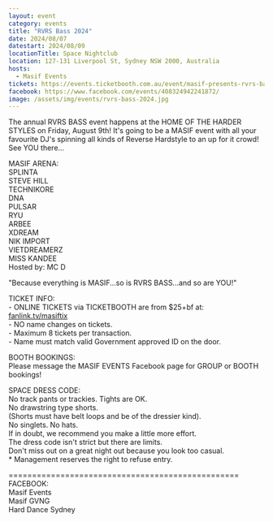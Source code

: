 ```yaml
---
layout: event
category: events
title: "RVRS Bass 2024"
date: 2024/08/07
datestart: 2024/08/09
locationTitle: Space Nightclub
location: 127-131 Liverpool St, Sydney NSW 2000, Australia
hosts:
  - Masif Events
tickets: https://events.ticketbooth.com.au/event/masif-presents-rvrs-bass-
facebook: https://www.facebook.com/events/408324942241872/
image: /assets/img/events/rvrs-bass-2024.jpg
---
```


The annual RVRS BASS event happens at the HOME OF THE HARDER STYLES on Friday, August 9th! It's going to be a MASIF event with all your favourite DJ's spinning all kinds of Reverse Hardstyle to an up for it crowd! See YOU there...

MASIF ARENA:  
SPLINTA  
STEVE HILL  
TECHNIKORE  
DNA  
PULSAR  
RYU  
ARBEE  
XDREAM  
NIK IMPORT  
VIETDREAMERZ  
MISS KANDEE  
Hosted by: MC D

  

"Because everything is MASIF...so is RVRS BASS...and so are YOU!"

TICKET INFO:  
\- ONLINE TICKETS via TICKETBOOTH are from $25+bf at: [fanlink.tv/masiftix](https://l.facebook.com/l.php?u=http%3A%2F%2Ffanlink.tv%2Fmasiftix&h=AT1hazCjbszYCzldEFAKJsm6GgJYTanDksf4XoxBZY2MRkv73DwQXcLtYAZLkbaVJXVhyjXEta6Bj9faa-yUQAwCBXcv35XmL1Sk3Wlni5HqFjrSDLCePvZZ9XuFGpv85UeEXp2IlqbZdZs&__tn__=q&c[0]=AT0veGVMHUzlVg0qdZblGma5warpjTVRYYa98cStMuE4J2OTlekPHdrfdEg0nrOln8net_iEJKuo1zs960aGm-DfvdDN5jS58aVjKA6I8xpVu1bXgo8eA9abPzjgrapJBDQ5GjWb8cyltX7BZQ9NT26L5Cp37Q59xUTt3Qn8SXulU5bnv0g8)  
\- NO name changes on tickets.  
\- Maximum 8 tickets per transaction.  
\- Name must match valid Government approved ID on the door.

BOOTH BOOKINGS:  
Please message the MASIF EVENTS Facebook page for GROUP or BOOTH bookings!

SPACE DRESS CODE:  
No track pants or trackies. Tights are OK.  
No drawstring type shorts.  
(Shorts must have belt loops and be of the dressier kind).  
No singlets. No hats.  
If in doubt, we recommend you make a little more effort.  
The dress code isn't strict but there are limits.  
Don't miss out on a great night out because you look too casual.  
\* Management reserves the right to refuse entry.

\=================================================  
FACEBOOK:  
Masif Events  
Masif GVNG  
Hard Dance Sydney